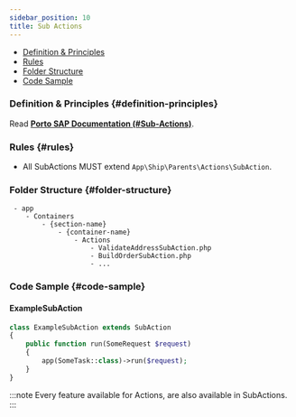 ```yaml
---
sidebar_position: 10
title: Sub Actions
---
```


- [Definition & Principles](#definition-principles)
- [Rules](#rules)
- [Folder Structure](#folder-structure)
- [Code Sample](#code-sample)

### Definition & Principles {#definition-principles}

Read [**Porto SAP Documentation (#Sub-Actions)**](https://github.com/Mahmoudz/Porto#definitions--principles).

### Rules {#rules}

- All SubActions MUST extend `App\Ship\Parents\Actions\SubAction`.

### Folder Structure {#folder-structure}

```
 - app
    - Containers
        - {section-name}
            - {container-name}
                - Actions
                    - ValidateAddressSubAction.php
                    - BuildOrderSubAction.php
                    - ...
```

### Code Sample {#code-sample}

#### ExampleSubAction

```php
class ExampleSubAction extends SubAction
{
    public function run(SomeRequest $request)
    {
        app(SomeTask::class)->run($request);
    }
}
```

:::note
Every feature available for Actions, are also available in SubActions.
:::
